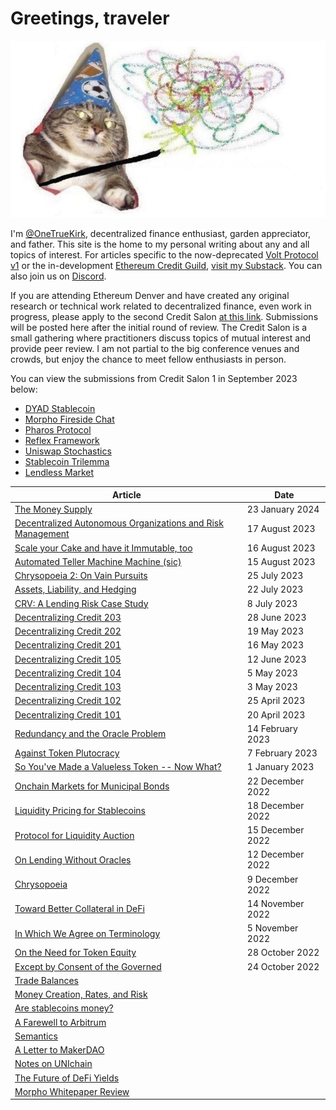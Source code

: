<!-- Google tag (gtag.js) -->
<script async src="https://www.googletagmanager.com/gtag/js?id=G-6FD3E90TCT"></script>
<script>
  window.dataLayer = window.dataLayer || [];
  function gtag(){dataLayer.push(arguments);}
  gtag('js', new Date());

  gtag('config', 'G-6FD3E90TCT');
</script><!-- Google tag (gtag.js) -->
<script async src="https://www.googletagmanager.com/gtag/js?id=G-6FD3E90TCT"></script>
<script>
  window.dataLayer = window.dataLayer || [];
  function gtag(){dataLayer.push(arguments);}
  gtag('js', new Date());

  gtag('config', 'G-6FD3E90TCT');
</script>

# Greetings, traveler
![img](whoosh.jpg)

I'm [@OneTrueKirk](https://twitter.com/OneTrueKirk), decentralized finance enthusiast, garden appreciator, and father.
This site is the home to my personal writing about any and all topics of interest. For articles specific to the now-deprecated [Volt Protocol v1](https://www.voltprotocol.io) or the in-development [Ethereum Credit Guild](https://github.com/volt-protocol/ethereum-credit-guild), [visit my Substack](https://onetruekirk.substack.com). You can also join us on [Discord](https://discord.com/invite/XK8VZyKU97).

If you are attending Ethereum Denver and have created any original research or technical work related to decentralized finance, even work in progress, please apply to the second Credit Salon [at this link](https://docs.google.com/forms/d/e/1FAIpQLSctL2boukOTMXeT4qp9W8JfO7VXVSH4MnRzaRQlS8u_xi8wuQ/viewform?usp=sf_link). Submissions will be posted here after the initial round of review. The Credit Salon is a small gathering where practitioners discuss topics of mutual interest and provide peer review. I am not partial to the big conference venues and crowds, but enjoy the chance to meet fellow enthusiasts in person.

You can view the submissions from Credit Salon 1 in September 2023 below:

* [DYAD Stablecoin](https://onetruekirk.github.io/salon/dyad.html)
* [Morpho Fireside Chat](https://onetruekirk.github.io/salon/fireside.html)
* [Pharos Protocol](https://onetruekirk.github.io/salon/pharos.html)
* [Reflex Framework](https://onetruekirk.github.io/salon/reflex.html)
* [Uniswap Stochastics](https://onetruekirk.github.io/salon/stochastic.html)
* [Stablecoin Trilemma](https://onetruekirk.github.io/salon/trilemma.html)
* [Lendless Market](https://onetruekirk.github.io/salon/lendless.html)

| Article  | Date |
| ------------- | ------------- |
| [The Money Supply](https://onetruekirk.github.io/money_supply.html) | 23 January 2024 |
| [Decentralized Autonomous Organizations and Risk Management](https://onetruekirk.github.io/dao.html) | 17 August 2023 |
| [Scale your Cake and have it Immutable, too](https://onetruekirk.github.io/bundle.html) | 16 August 2023 |
| [Automated Teller Machine Machine (sic)](https://onetruekirk.github.io/atm.html) | 15 August 2023 |
| [Chrysopoeia 2: On Vain Pursuits](https://onetruekirk.github.io/chrysopoeia_2.html) | 25 July 2023 |
| [Assets, Liability, and Hedging](https://onetruekirk.github.io/alm.html) | 22 July 2023 |
| [CRV: A Lending Risk Case Study](https://onetruekirk.github.io/crv.html) | 8 July 2023 |
| [Decentralizing Credit 203](https://onetruekirk.substack.com/p/decentralizing-credit-203) | 28 June 2023 |
| [Decentralizing Credit 202](https://onetruekirk.substack.com/p/decentralizing-credit-202) | 19 May 2023 |
| [Decentralizing Credit 201](https://onetruekirk.substack.com/p/decentralizing-credit-201) | 16 May 2023 |
| [Decentralizing Credit 105](https://onetruekirk.substack.com/p/decentralizing-credit-105) | 12 June 2023 |
| [Decentralizing Credit 104](https://onetruekirk.substack.com/p/decentralizing-credit-104) | 5 May 2023 |
| [Decentralizing Credit 103](https://onetruekirk.substack.com/p/decentralizing-credit-103) | 3 May 2023 |
| [Decentralizing Credit 102](https://onetruekirk.substack.com/p/decentralized-credit-102) | 25 April 2023 |
| [Decentralizing Credit 101](https://onetruekirk.substack.com/p/decentralized-credit-101) | 20 April 2023 |
| [Redundancy and the Oracle Problem](https://onetruekirk.github.io/redundancy.html) | 14 February 2023 |
| [Against Token Plutocracy]([pluto.md](https://onetruekirk.github.io/pluto.html)) | 7 February 2023 |
| [So You've Made a Valueless Token -- Now What?]((https://onetruekirk.github.io/now_what.html)) | 1 January 2023 |
| [Onchain Markets for Municipal Bonds](https://onetruekirk.github.io/munis.html) | 22 December 2022 |
| [Liquidity Pricing for Stablecoins](https://onetruekirk.github.io/pricing_liquidity.html) | 18 December 2022|
| [Protocol for Liquidity Auction](https://onetruekirk.github.io/liquidityauction.html) | 15 December 2022|
| [On Lending Without Oracles](https://onetruekirk.github.io/lending.html) | 12 December 2022 |
| [Chrysopoeia](https://onetruekirk.github.io/chrysopoeia.html) | 9 December 2022 |
| [Toward Better Collateral in DeFi](https://onetruekirk.github.io/collateral.html) | 14 November 2022 |
| [In Which We Agree on Terminology](https://onetruekirk.github.io/definitions.html) | 5 November 2022 |
| [On the Need for Token Equity](https://onetruekirk.github.io/chrysalis.html) | 28 October 2022 |
| [Except by Consent of the Governed](https://onetruekirk.github.io/consent.html) | 24 October 2022 |
| [Trade Balances](https://onetruekirk.github.io/trade.html) | |
| [Money Creation, Rates, and Risk](https://onetruekirk.github.io/yield.html) | |
| [Are stablecoins money?](https://onetruekirk.github.io/stablecoin.html) | |
| [A Farewell to Arbitrum](https://onetruekirk.github.io/arbitrum.html) | |
| [Semantics](https://onetruekirk.github.io/semantics.html) | |
| [A Letter to MakerDAO](https://onetruekirk.github.io/lettertomaker.html) | |
| [Notes on UNIchain](https://onetruekirk.github.io/unichain.html) | |
| [The Future of DeFi Yields](https://onetruekirk.github.io/defidirection.html) | |
| [Morpho Whitepaper Review](https://onetruekirk.github.io/morpho.html) | |